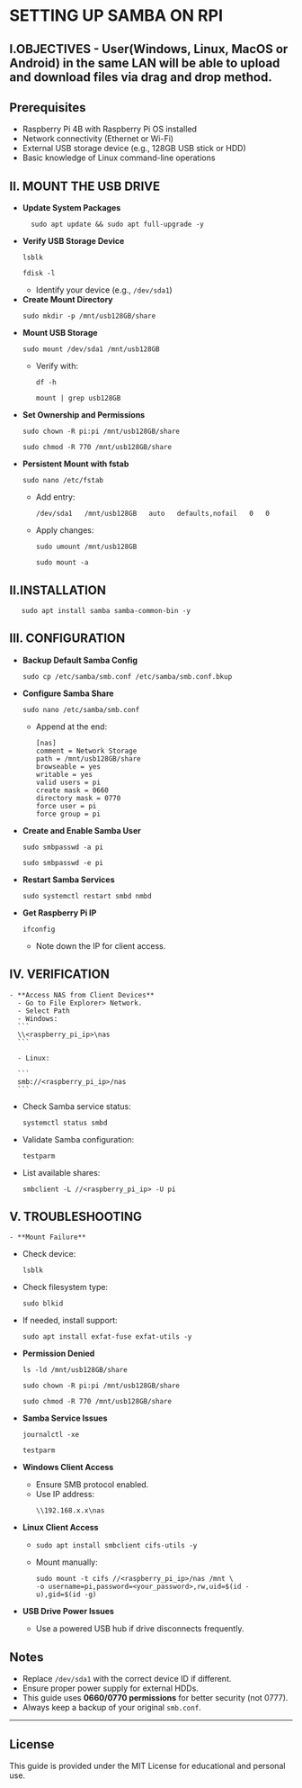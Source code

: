    # SETTING UP SAMBA ON RPI 

## I.OBJECTIVES - User(Windows, Linux, MacOS or Android) in the same LAN will be able to upload and download files via drag and drop method.

## Prerequisites
- Raspberry Pi 4B with Raspberry Pi OS installed
- Network connectivity (Ethernet or Wi-Fi)
- External USB storage device (e.g., 128GB USB stick or HDD)
- Basic knowledge of Linux command-line operations

## II. MOUNT THE USB DRIVE 
- **Update System Packages**
  ```
    sudo apt update && sudo apt full-upgrade -y
  ```
- **Verify USB Storage Device**
  ```
  lsblk
  ```
  ```
  fdisk -l
  ```
  - Identify your device (e.g., `/dev/sda1`)
- **Create Mount Directory**
  ```
  sudo mkdir -p /mnt/usb128GB/share
  ```
- **Mount USB Storage**
  ```
  sudo mount /dev/sda1 /mnt/usb128GB
  ```
  - Verify with:  
    ```
    df -h
    ```  
    ```
    mount | grep usb128GB
    ```
- **Set Ownership and Permissions**
  ```
  sudo chown -R pi:pi /mnt/usb128GB/share
  ```
  ```
  sudo chmod -R 770 /mnt/usb128GB/share
  ```
- **Persistent Mount with fstab**
  ```
  sudo nano /etc/fstab
  ```
  - Add entry:
    ```
    /dev/sda1   /mnt/usb128GB   auto   defaults,nofail   0   0
    ```
  - Apply changes:  
    ```
    sudo umount /mnt/usb128GB
    ```  
    ```
    sudo mount -a
    ```

## II.INSTALLATION
       
       sudo apt install samba samba-common-bin -y
       

    
## III. CONFIGURATION
- **Backup Default Samba Config**
  ```
  sudo cp /etc/samba/smb.conf /etc/samba/smb.conf.bkup
  ```
- **Configure Samba Share**
  ```
  sudo nano /etc/samba/smb.conf
  ```
  - Append at the end:
    ```
    [nas]
    comment = Network Storage
    path = /mnt/usb128GB/share
    browseable = yes
    writable = yes
    valid users = pi
    create mask = 0660
    directory mask = 0770
    force user = pi
    force group = pi
    ```

- **Create and Enable Samba User**
  ```
  sudo smbpasswd -a pi
   ```
   ```
  sudo smbpasswd -e pi
   ```

- **Restart Samba Services**
   ```
  sudo systemctl restart smbd nmbd
   ```

- **Get Raspberry Pi IP**
  ```
  ifconfig
  ```
  - Note down the IP for client access.
    

## IV. VERIFICATION
    - **Access NAS from Client Devices**
      - Go to File Explorer> Network.
      - Select Path
      - Windows:  
      ```
      \\<raspberry_pi_ip>\nas
      ```
      
      - Linux: 
      
      ```
      smb://<raspberry_pi_ip>/nas
      ```

  - Check Samba service status:  
    ```
    systemctl status smbd
    ```
  - Validate Samba configuration:  
    ```
    testparm
    ```
- List available shares:  
   ```
   smbclient -L //<raspberry_pi_ip> -U pi
   ```

## V. TROUBLESHOOTING
    - **Mount Failure**
  - Check device:
    ```
    lsblk
    ```
  - Check filesystem type:
    ```
    sudo blkid
    ```
  - If needed, install support:  
    ```
    sudo apt install exfat-fuse exfat-utils -y
    ```

- **Permission Denied**
  ```
  ls -ld /mnt/usb128GB/share
  ```
  ```
  sudo chown -R pi:pi /mnt/usb128GB/share
  ```
  ```
  sudo chmod -R 770 /mnt/usb128GB/share
  ```

- **Samba Service Issues**
  ```
  journalctl -xe
  ```
  ```
  testparm
  ```

- **Windows Client Access**
  - Ensure SMB protocol enabled.
  - Use IP address:
    ```
    \\192.168.x.x\nas
    ```

- **Linux Client Access**
  - ```
    sudo apt install smbclient cifs-utils -y
    ```
  - Mount manually:  
    ```
    sudo mount -t cifs //<raspberry_pi_ip>/nas /mnt \
    -o username=pi,password=<your_password>,rw,uid=$(id -u),gid=$(id -g)
    ```

- **USB Drive Power Issues**
  - Use a powered USB hub if drive disconnects frequently.

## Notes
- Replace `/dev/sda1` with the correct device ID if different.
- Ensure proper power supply for external HDDs.
- This guide uses **0660/0770 permissions** for better security (not 0777).
- Always keep a backup of your original `smb.conf`.

---

## License
This guide is provided under the MIT License for educational and personal use.    
